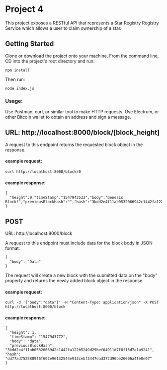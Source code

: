 # Project 4

This project exposes a RESTful API that represents a Star Registry Registry Service which
allows a user to claim ownership of a star.

## Getting Started

Clone or download the project onto your machine. From the command line, CD into the
project's root directory and run:

```
npm install
```

Then run:

```
node index.js
```

### Usage:

Use Postman, curl, or similar tool to make HTTP requests. Use Electrum, or other
Bitcoin wallet to obtain an address and sign a message.

## URL: http://localhost:8000/block/[block_height]

A request to this endpoint returns the requested block object in the response.

#### example request:

```
curl http://localhost:8000/block/0
```

#### example response:

```
{
  "height":0,"timeStamp":"1547943533","body":"Genesis Block!","previousBlockHash":"","hash":"3bdd2e4f11ab0532066942c1442fa122b5249d29bef04911d7f8f15d7a1a9241"
}
```

## POST

URL: http://localhost:8000/block

A request to this endpoint must include data for the block body in JSON format:

```
{
  "body": "Data"
}
```

The request will create a new block with the submitted data on the "body" property and returns the newly added block object in the response.

#### example request:

```
curl -d '{"body":"data"}' -H "Content-Type: application/json" -X POST http://localhost:8000/block
```

#### example response:

```
{
  "height": 1,
  "timeStamp": "1547943772",
  "body": "data",
  "previousBlockHash": "3bdd2e4f11ab0532066942c1442fa122b5249d29bef04911d7f8f15d7a1a9241", "hash": "dd77ad7528809f6f602e96132544e913cebf3447ead372d96be26606a4fe0e07"
}
```
